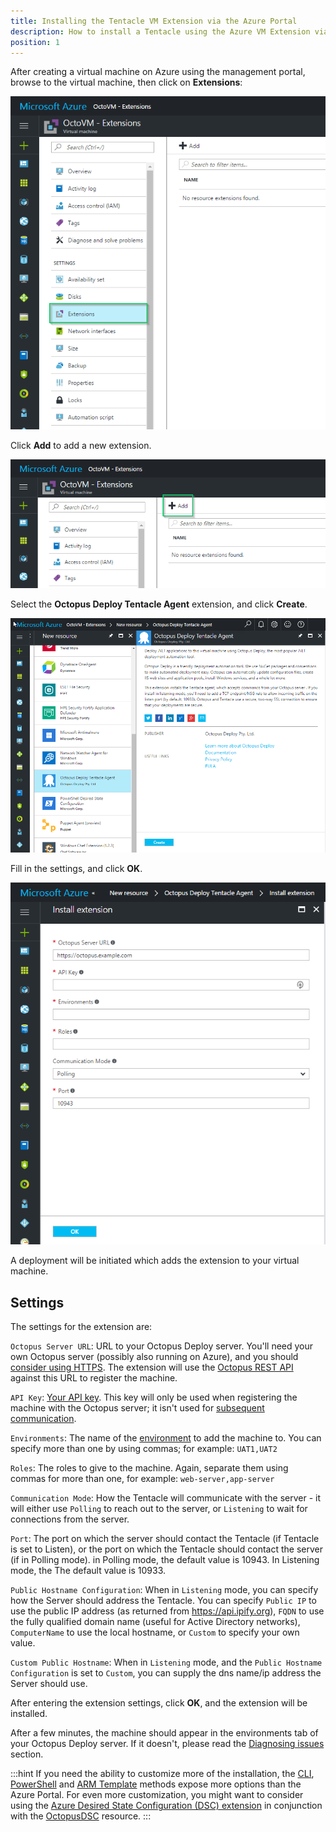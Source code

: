```yaml
---
title: Installing the Tentacle VM Extension via the Azure Portal
description: How to install a Tentacle using the Azure VM Extension via the new Azure Portal
position: 1
---
```


After creating a virtual machine on Azure using the management portal, browse to the virtual machine, then click on **Extensions**:

![Azure VM Properties - Extensions Tab](azure-portal-extensions-menu-item.png "width=500")

Click **Add** to add a new extension.

![Azure VM Properties - Add extensions button](azure-portal-extensions-add.png "width=500")

Select the **Octopus Deploy Tentacle Agent** extension, and click **Create**.

![Add Extension - Create Octopus Deploy Tentacle Agent](azure-portal-extensions-about-extension.png "width=500")

Fill in the settings, and click **OK**.

![ Octopus Deploy Tentacle Agent properties](azure-portal-extensions-extension-properties.png "width=500")

A deployment will be initiated which adds the extension to your virtual machine.

## Settings

The settings for the extension are:

`Octopus Server URL`: URL to your Octopus Deploy server. You'll need your own Octopus server (possibly also running on Azure), and you should [consider using HTTPS](/docs/how-to/expose-the-octopus-web-portal-over-https.md). The extension will use the [Octopus REST API](/docs/api-and-integration/octopus-rest-api.md) against this URL to register the machine.

`API Key`: [Your API key](/docs/how-to/how-to-create-an-api-key.md). This key will only be used when registering the machine with the Octopus server; it isn't used for [subsequent communication](/docs/reference/octopus-tentacle-communication/index.md).

`Environments`: The name of the [environment](/docs/deployment-targets/environments/index.md) to add the machine to. You can specify more than one by using commas; for example: `UAT1,UAT2`

`Roles`: The roles to give to the machine. Again, separate them using commas for more than one, for example: `web-server,app-server`

`Communication Mode`: How the Tentacle will communicate with the server - it will either use `Polling` to reach out to the server, or `Listening` to wait for connections from the server.

`Port`: The port on which the server should contact the Tentacle (if Tentacle is set to Listen), or the port on which the Tentacle should contact the server (if in Polling mode). in Polling mode, the default value is 10943. In Listening mode, the The default value is 10933.

`Public Hostname Configuration`: When in `Listening` mode, you can specify how the Server should address the Tentacle. You can specify `Public IP` to use the public IP address (as returned from <https://api.ipify.org>), `FQDN` to use the fully qualified domain name (useful for Active Directory networks), `ComputerName` to use the local hostname, or `Custom` to specify your own value.

`Custom Public Hostname`: When in `Listening` mode, and the `Public Hostname Configuration` is set to `Custom`, you can supply the dns name/ip address the Server should use.

After entering the extension settings, click **OK**, and the extension will be installed.

After a few minutes, the machine should appear in the environments tab of your Octopus Deploy server. If it doesn't, please read the [Diagnosing issues](/docs/deployment-targets/windows-targets/azure-virtual-machines/diagnosing-issues.md) section.

:::hint
If you need the ability to customize more of the installation, the [CLI](via-the-azure-cli.md), [PowerShell](via-powershell.md) and [ARM Template](via-an-arm-template.md) methods expose more options than the Azure Portal. For even more customization, you might want to consider using the [Azure Desired State Configuration (DSC) extension](https://docs.microsoft.com/en-us/azure/virtual-machines/virtual-machines-windows-extensions-dsc-overview) in conjunction with the [OctopusDSC](https://www.powershellgallery.com/packages/OctopusDSC) resource.
:::
